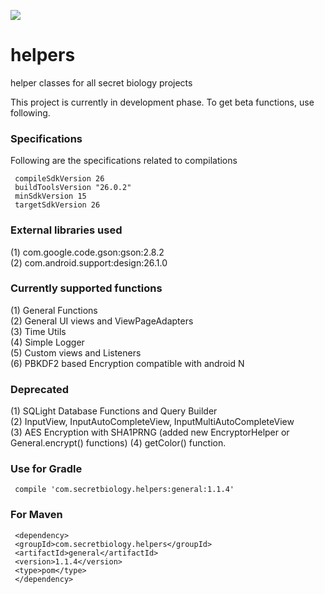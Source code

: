 <a href='https://bintray.com/rohitsuratekar/secret-helpers/general/_latestVersion'><img src='https://api.bintray.com/packages/rohitsuratekar/secret-helpers/general/images/download.svg'></a>

# helpers
helper classes for all secret biology projects

This project is currently in development phase. To get beta functions, use following.

### Specifications
Following are the specifications related to compilations 

     compileSdkVersion 26
     buildToolsVersion "26.0.2"
     minSdkVersion 15
     targetSdkVersion 26

### External libraries used

(1) com.google.code.gson:gson:2.8.2</br>
(2) com.android.support:design:26.1.0</br>

### Currently supported functions

(1) General Functions </br>
(2) General UI views and ViewPageAdapters </br>
(3) Time Utils </br>
(4) Simple Logger </br>
(5) Custom  views and Listeners </br>
(6) PBKDF2 based Encryption compatible with android N

### Deprecated 
(1) SQLight Database Functions and Query Builder</br>
(2) InputView, InputAutoCompleteView, InputMultiAutoCompleteView </br>
(3) AES Encryption with SHA1PRNG (added new EncryptorHelper or General.encrypt() functions)
(4) getColor() function.

### Use for Gradle

     compile 'com.secretbiology.helpers:general:1.1.4'


### For Maven

     <dependency> 
     <groupId>com.secretbiology.helpers</groupId> 
     <artifactId>general</artifactId> 
     <version>1.1.4</version> 
     <type>pom</type> 
     </dependency>
